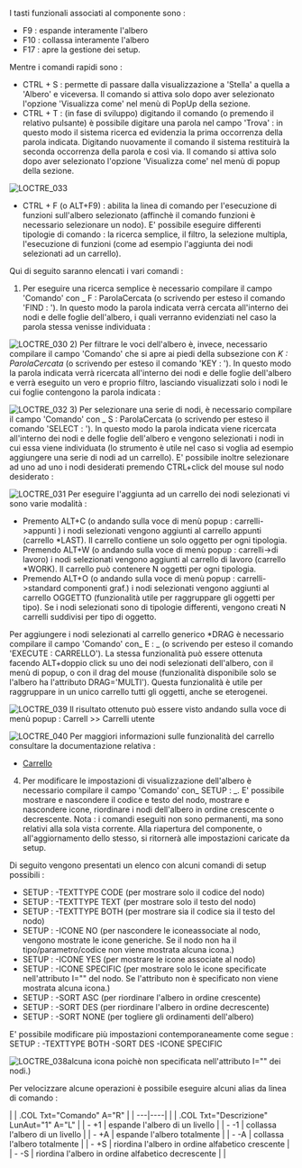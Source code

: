 I tasti funzionali associati al componente sono : 

 *  F9 :  espande interamente l'albero
 *  F10 :  collassa interamente l'albero
 *  F17 :  apre la gestione dei setup.

Mentre i comandi rapidi sono : 

-  CTRL + S :  permette di passare dalla visualizzazione a 'Stella' a quella a 'Albero' e viceversa. Il comando si attiva solo dopo aver selezionato l'opzione 'Visualizza come' nel menù di PopUp della sezione.
-  CTRL + T :  (in fase di sviluppo) digitando il comando (o premendo il relativo pulsante) è possibile digitare una parola nel campo 'Trova' :  in questo modo il sistema ricerca ed evidenzia la prima occorrenza  della parola indicata. Digitando nuovamente il comando il sistema restituirà la seconda occorrenza della parola e così via.  Il comando si attiva solo dopo aver selezionato l'opzione 'Visualizza come' nel menù di popup della sezione.

![LOCTRE_033](http://localhost:3000/immagini/MBDOC_OPE-LOCTRE_05/LOCTRE_033.png)
-  CTRL + F (o ALT+F9) :  abilita la linea di comando per l'esecuzione di funzioni sull'albero selezionato (affinchè il comando funzioni è necessario selezionare un nodo). E' possibile eseguire differenti tipologie di comando :  la ricerca semplice, il filtro, la selezione multipla, l'esecuzione di funzioni (come ad esempio l'aggiunta dei nodi selezionati ad un carrello).

Qui di seguito saranno elencati i vari comandi : 

1) Per eseguire una ricerca semplice è necessario compilare il campo 'Comando' con _ F : ParolaCercata (o scrivendo per esteso il comando 'FIND : '). In questo modo la parola indicata verrà cercata all'interno dei nodi e delle foglie dell'albero, i quali verranno  evidenziati nel caso la parola stessa venisse individuata : 

![LOCTRE_030](http://localhost:3000/immagini/MBDOC_OPE-LOCTRE_05/LOCTRE_030.png)
2) Per filtrare le voci dell'albero è, invece, necessario compilare il campo 'Comando' che si apre ai piedi della subsezione con _K : ParolaCercata_ (o scrivendo per esteso il comando 'KEY : '). In questo modo la parola indicata verrà ricercata all'interno dei nodi e delle foglie dell'albero e verrà eseguito un vero e proprio filtro, lasciando visualizzati solo i nodi le cui foglie contengono la parola indicata : 

![LOCTRE_032](http://localhost:3000/immagini/MBDOC_OPE-LOCTRE_05/LOCTRE_032.png)
3) Per selezionare una serie di nodi, è necessario compilare il campo 'Comando' con _ S : ParolaCercata  (o scrivendo per esteso il comando 'SELECT : '). In questo modo la parola indicata viene ricercata all'interno dei nodi e delle foglie dell'albero e vengono selezionati i nodi in cui essa viene individuata (lo strumento è utile nel caso si voglia ad esempio aggiungere una serie di nodi ad un carrello). E' possibile inoltre selezionare ad uno ad uno i nodi desiderati premendo CTRL+click del mouse sul nodo desiderato : 

![LOCTRE_031](http://localhost:3000/immagini/MBDOC_OPE-LOCTRE_05/LOCTRE_031.png)
Per eseguire l'aggiunta ad un carrello dei nodi selezionati vi sono varie modalità : 
* Premento ALT+C (o andando sulla voce di menù popup :  carrelli->appunti ) i nodi selezionati vengono aggiunti al carrello appunti (carrello *LAST). Il carrello contiene un solo oggetto per ogni
tipologia.
* Premendo ALT+W (o andando sulla voce di menù popup :  carrelli->di lavoro) i nodi selezionati vengono aggiunti al carrello di lavoro (carrello *WORK). Il carrello può contenere N oggetti per ogni
tipologia.
* Premendo ALT+O (o andando sulla voce di menù popup :  carrelli->standard componenti graf.) i nodi selezionati vengono aggiunti al carrello OGGETTO (funzionalità utile per raggruppare gli oggetti per tipo). Se i nodi selezionati sono di tipologie differenti, vengono creati N carrelli suddivisi per tipo di oggetto.

Per aggiungere i nodi selezionati al carrello generico *DRAG è necessario compilare il campo 'Comando' con_ E : _  (o scrivendo per esteso il comando 'EXECUTE : CARRELLO'). La stessa funzionalità può essere ottenuta facendo ALT+doppio click su uno dei nodi selezionati dell'albero, con il menù di popup, o con il drag del mouse (funzionalità disponibile solo se l'albero ha l'attributo DRAG='MULTI').
Questa funzionalità è utile per raggruppare in un unico carrello tutti gli oggetti, anche se eterogenei.

![LOCTRE_039](http://localhost:3000/immagini/MBDOC_OPE-LOCTRE_05/LOCTRE_039.png)
Il risultato ottenuto può essere visto andando sulla voce di menù popup :  Carrell >> Carrelli utente

![LOCTRE_040](http://localhost:3000/immagini/MBDOC_OPE-LOCTRE_05/LOCTRE_040.png)
Per maggiori informazioni sulle funzionalità del carrello consultare la documentazione relativa : 
- [Carrello](Sorgenti/MB/DOC/B£CARR)

4) Per modificare le impostazioni di visualizzazione dell'albero è necessario compilare il campo 'Comando' con_ SETUP : _. E' possibile mostrare e nascondere il codice e testo del nodo, mostrare e nascondere icone, riordinare i nodi dell'albero in ordine crescente o decrescente.
Nota :  i comandi eseguiti non sono permanenti, ma sono relativi alla sola vista corrente. Alla riapertura del componente, o all'aggiornamento dello stesso, si ritornerà alle impostazioni caricate da setup.

Di seguito vengono presentati un elenco con alcuni comandi di setup possibili : 
* SETUP : -TEXTTYPE CODE    (per mostrare solo il codice del nodo)
* SETUP : -TEXTTYPE TEXT     (per mostrare solo il testo del nodo)
* SETUP : -TEXTTYPE BOTH    (per mostrare sia il codice sia il testo del nodo)
* SETUP : -ICONE NO              (per nascondere le iconeassociate al nodo, vengono mostrate le icone generiche. Se il nodo non ha il tipo/parametro/codice non viene mostrata alcuna icona.)
* SETUP : -ICONE YES             (per mostrare le icone associate al nodo)
* SETUP : -ICONE SPECIFIC     (per mostrare solo le icone specificate nell'attributo I="" del nodo. Se l'attributo non è specificato non viene mostrata alcuna icona.)
* SETUP : -SORT ASC              (per riordinare l'albero in ordine crescente)
* SETUP : -SORT DES              (per riordinare l'albero in ordine decrescente)
* SETUP : -SORT NONE           (per togliere gli ordinamenti dell'albero)

E' possibile modificare più impostazioni contemporaneamente come segue : 
SETUP : -TEXTTYPE BOTH -SORT DES -ICONE SPECIFIC

![LOCTRE_038](http://localhost:3000/immagini/MBDOC_OPE-LOCTRE_05/LOCTRE_038.png)alcuna icona poichè non specificata nell'attributo I="" dei nodi.)

Per velocizzare alcune operazioni è possibile eseguire alcuni alias da linea di comando : 

| 
| .COL Txt="Comando" A="R" |
| ---|----|
| 
| .COL Txt="Descrizione" LunAut="1" A="L" |
| - +1 | espande l'albero di un livello |
| - -1  | collassa l'albero di un livello |
| - +A | espande l'albero totalmente |
| - -A  | collassa l'albero totalmente |
| - +S | riordina l'albero in ordine alfabetico crescente |
| - -S  | riordina l'albero in ordine alfabetico decrescente |
| 

